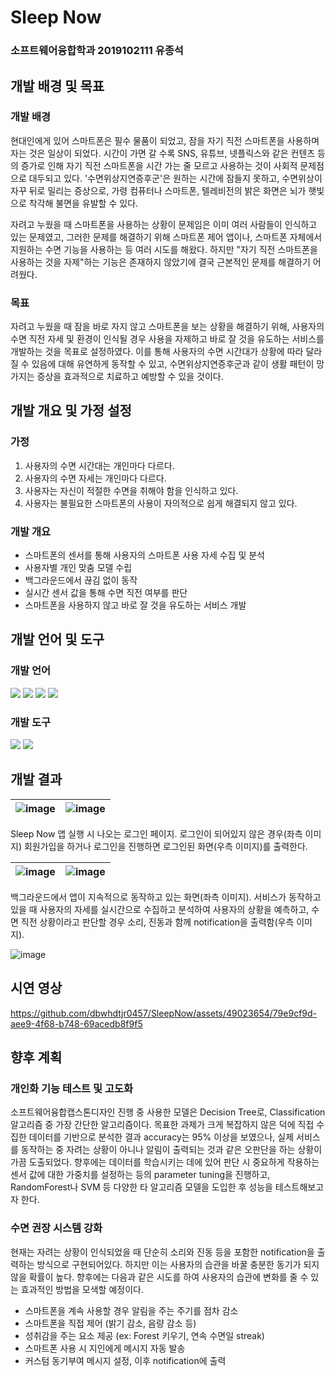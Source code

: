 # Sleep Now
### 소프트웨어융합학과 2019102111 유종석
## 개발 배경 및 목표
### 개발 배경
현대인에게 있어 스마트폰은 필수 물품이 되었고, 잠을 자기 직전 스마트폰을 사용하며 자는 것은 일상이 되었다. 시간이 가면 갈 수록 SNS, 유튜브, 넷플릭스와 같은 컨텐츠 등의 증가로 인해 자기 직전 스마트폰을 시간 가는 줄 모르고 사용하는 것이 사회적 문제점으로 대두되고 있다. '수면위상지연증후군'은 원하는 시간에 잠들지 못하고, 수면위상이 자꾸 뒤로 밀리는 증상으로, 가령 컴퓨터나 스마트폰, 텔레비전의 밝은 화면은 뇌가 햇빛으로 착각해 불면을 유발할 수 있다.

자려고 누웠을 때 스마트폰을 사용하는 상황이 문제임은 이미 여러 사람들이 인식하고 있는 문제였고, 그러한 문제를 해결하기 위해 스마트폰 제어 앱이나, 스마트폰 자체에서 지원하는 수면 기능을 사용하는 등 여러 시도를 해왔다. 하지만 "자기 직전 스마트폰을 사용하는 것을 자제"하는 기능은 존재하지 않았기에 결국 근본적인 문제를 해결하기 어려웠다.
### 목표
자려고 누웠을 때 잠을 바로 자지 않고 스마트폰을 보는 상황을 해결하기 위해, 사용자의 수면 직전 자세 및 환경이 인식될 경우 사용을 자제하고 바로 잘 것을 유도하는 서비스를 개발하는 것을 목표로 설정하였다. 이를 통해 사용자의 수면 시간대가 상황에 따라 달라질 수 있음에 대해 유연하게 동작할 수 있고, 수면위상지연증후군과 같이 생활 패턴이 망가지는 증상을 효과적으로 치료하고 예방할 수 있을 것이다.
## 개발 개요 및 가정 설정
### 가정
1. 사용자의 수면 시간대는 개인마다 다르다.
2. 사용자의 수면 자세는 개인마다 다르다.
3. 사용자는 자신이 적절한 수면을 취해야 함을 인식하고 있다.
4. 사용자는 불필요한 스마트폰의 사용이 자의적으로 쉽게 해결되지 않고 있다.
### 개발 개요
- 스마트폰의 센서를 통해 사용자의 스마트폰 사용 자세 수집 및 분석
- 사용자별 개인 맞춤 모델 수립
- 백그라운드에서 끊김 없이 동작
- 실시간 센서 값을 통해 수면 직전 여부를 판단
- 스마트폰을 사용하지 않고 바로 잘 것을 유도하는 서비스 개발
## 개발 언어 및 도구
### 개발 언어
<img src="https://img.shields.io/badge/HTML5-orange?style=flat&logo=HTML5&logoColor=white"/> <img src="https://img.shields.io/badge/CSS3-blue?style=flat&logo=CSS3&logoColor=white"/> <img src="https://img.shields.io/badge/javascript-yellow?style=flat&logo=javascript&logoColor=white"/> <img src="https://img.shields.io/badge/React Native-blue?style=flat&logo=React&logoColor=white"/>
### 개발 도구
<img src="https://img.shields.io/badge/Firebase-yellow?style=flat&logo=Firebase&logoColor=white"/> <img src="https://img.shields.io/badge/VSCode-blue?style=flat&logo=Visual Studio Code&logoColor=white"/>

## 개발 결과
| ![image](https://github.com/dbwhdtjr0457/SleepNow/assets/49023654/88da728f-50d2-4a57-a2dd-8febd7eb8191) | ![image](https://github.com/dbwhdtjr0457/SleepNow/assets/49023654/3fc2a90a-6701-4323-a4f3-36e7dfa84506) |
|----|----|

Sleep Now 앱 실행 시 나오는 로그인 페이지. 로그인이 되어있지 않은 경우(좌측 이미지) 회원가입을 하거나 로그인을 진행하면 로그인된 화면(우측 이미지)를 출력한다.

| ![image](https://github.com/dbwhdtjr0457/SleepNow/assets/49023654/7afed38d-5a0d-4ce1-a31a-0658d599e0c9) | ![image](https://github.com/dbwhdtjr0457/SleepNow/assets/49023654/362403b6-6613-40aa-a6d7-1fd4a469828e) |
|----|----|

백그라운드에서 앱이 지속적으로 동작하고 있는 화면(좌측 이미지). 서비스가 동작하고 있을 때 사용자의 자세를 실시간으로 수집하고 분석하여 사용자의 상황을 예측하고, 수면 직전 상황이라고 판단할 경우 소리, 진동과 함께 notification을 출력함(우측 이미지).

![image](https://github.com/dbwhdtjr0457/SleepNow/assets/49023654/64584de1-1356-4e23-a363-c84fc7673c57)


## 시연 영상

https://github.com/dbwhdtjr0457/SleepNow/assets/49023654/79e9cf9d-aee9-4f68-b748-69acedb8f9f5

## 향후 계획
### 개인화 기능 테스트 및 고도화
소프트웨어융합캡스톤디자인 진행 중 사용한 모델은 Decision Tree로, Classification 알고리즘 중 가장 간단한 알고리즘이다. 목표한 과제가 크게 복잡하지 않은 덕에 직접 수집한 데이터를 기반으로 분석한 결과 accuracy는 95% 이상을 보였으나, 실제 서비스를 동작하는 중 자려는 상황이 아니나 알림이 출력되는 것과 같은 오판단을 하는 상황이 가끔 도출되었다. 향후에는 데이터를 학습시키는 데에 있어 판단 시 중요하게 작용하는 센서 값에 대한 가중치를 설정하는 등의 parameter tuning을 진행하고, RandomForest나 SVM 등 다양한 타 알고리즘 모델을 도입한 후 성능을 테스트해보고자 한다.
### 수면 권장 시스템 강화
현재는 자려는 상황이 인식되었을 때 단순히 소리와 진동 등을 포함한 notification을 출력하는 방식으로 구현되어있다. 하지만 이는 사용자의 습관을 바꿀 충분한 동기가 되지 않을 확률이 높다. 향후에는 다음과 같은 시도를 하여 사용자의 습관에 변화를 줄 수 있는 효과적인 방법을 모색할 예정이다.
- 스마트폰을 계속 사용할 경우 알림을 주는 주기를 점차 감소
- 스마트폰을 직접 제어 (밝기 감소, 음량 감소 등)
- 성취감을 주는 요소 제공 (ex: Forest 키우기, 연속 수면일 streak)
- 스마트폰 사용 시 지인에게 메시지 자동 발송
- 커스텀 동기부여 메시지 설정, 이후 notification에 출력
